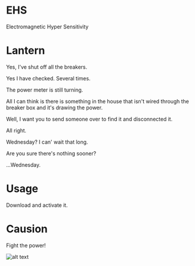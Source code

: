 # EHS

Electromagnetic Hyper Sensitivity

# Lantern

Yes, I've shut off all the breakers.

Yes I have checked. Several times.

The power meter is still turning.

All I can think is there is something in the house that isn't wired through the
   breaker box and it's drawing the power.

Well, I want you to send someone over to find it and disconnected it.

All right.

Wednesday? I can' wait that long.

Are you sure there's nothing sooner?

...Wednesday.

# Usage

Download and activate it.

# Causion

Fight the power!

![alt text]("https://github.com/Shantti-Y/EHS/master/chucks_downfall.gif")
